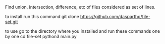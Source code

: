 Find union, intersection, difference, etc of files considered as set of lines.

to install run this command
    git clone https://github.com/daspartho/file-set.git
  
to use go to the directory where you installed and run these commands one by one
    cd file-set
    python3 main.py <operation> <first file> <second file>
